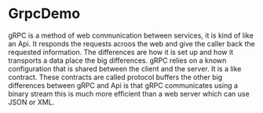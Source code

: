 # GrpcDemo

gRPC is a method of web communication between services, it is kind of like an Api.
It responds the requests acroos the web and give the caller back the requested information.
The differences are how  it is set up and how it transports a data place the big differences.
gRPC relies on a known configuration that is shared between the client and the server. It is a like contract.
These contracts are called protocol buffers the other big differences between gRPC and Api is that gRPC communicates
using a binary stream this is much more efficient than a web server which can use JSON or XML.
